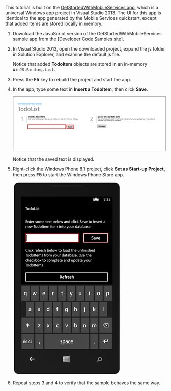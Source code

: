 
This tutorial is built on the [GetStartedWithMobileServices app](https://code.msdn.microsoft.com:443/Get-Started-with-Data-in-0e863e57), which is a universal Windows app project in Visual Studio 2013. The UI for this app is identical to the app generated by the Mobile Services quickstart, except that added items are stored locally in memory. 

1. Download the JavaScript version of the GetStartedWithMobileServices sample app from the [Developer Code Samples site]. 

2. In Visual Studio 2013, open the downloaded project, expand the js folder in Solution Explorer, and examine the default.js file.

   	Notice that added **TodoItem** objects are stored in an in-memory `WinJS.Binding.List`.

3. Press the **F5** key to rebuild the project and start the app.

4. In the app, type some text in **Insert a TodoItem**, then click **Save**.

   	![](./media/mobile-services-windows-universal-dotnet-download-project/mobile-quickstart-startup.png) 

   	Notice that the saved text is displayed.

5. Right-click the Windows Phone 8.1 project, click **Set as Start-up Project**, then press **F5** to start the Windows Phone Store app.

	![](./media/mobile-services-windows-universal-dotnet-download-project/mobile-quickstart-startup-wp8.png)

7. Repeat steps 3 and 4 to verify that the sample behaves the same way.
